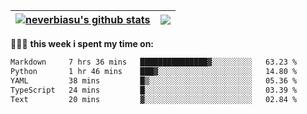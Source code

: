 | <a href="https://github.com/neverbiasu"><img align="center" src="https://github-readme-stats.vercel.app/api?username=neverbiasu&theme=dracula&show_icons=true&hide_border=true&count_private=true" alt="neverbiasu's github stats" /></a> | <a href="https://github.com/neverbiasu"><img align="center" src="https://github-readme-stats.vercel.app/api/top-langs/?username=neverbiasu&theme=dracula&show_icons=true&hide_border=true&layout=compact" /></a> |
| ------------- | ------------- |

👨🏾‍💻 **this week i spent my time on:**
<!--START_SECTION:waka-->

```txt
Markdown     7 hrs 36 mins   ███████████████▓░░░░░░░░░   63.23 %
Python       1 hr 46 mins    ███▓░░░░░░░░░░░░░░░░░░░░░   14.80 %
YAML         38 mins         █▒░░░░░░░░░░░░░░░░░░░░░░░   05.36 %
TypeScript   24 mins         █░░░░░░░░░░░░░░░░░░░░░░░░   03.39 %
Text         20 mins         ▓░░░░░░░░░░░░░░░░░░░░░░░░   02.84 %
```

<!--END_SECTION:waka-->
